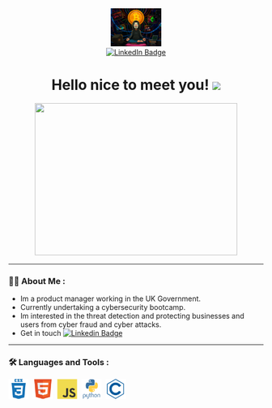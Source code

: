
<div id="header" align="center">
  <img src="https://github.com/shahidk550/literate-adventure/blob/main/meditating%20cyber.gif" width="100"/>
</div>

<div id="badges" align="center">
  <a href="your-linkedin-URL">
    <img src="https://img.shields.io/badge/LinkedIn-blue?style=for-the-badge&logo=linkedin&logoColor=white" alt="LinkedIn Badge"/>
  </a>
</div>  

<h1 align="center">
  Hello nice to meet you!
  <img src="https://media.giphy.com/media/hvRJCLFzcasrR4ia7z/giphy.gif" width="30px"/>
</h1>

<div align="center">
<img src="https://github.com/shahidk550/literate-adventure/blob/main/giphy.webp" width="400px" height="300px">
</div>

--------------------------------------------------------------------------------------------------------------------------------
### 👨‍💻 About Me :
  - Im a product manager working in the UK Government.
  - Currently undertaking a cybersecurity bootcamp.
  - Im interested in the threat detection and protecting businesses and users from cyber fraud and cyber attacks.
  - Get in touch [![Linkedin Badge](https://img.shields.io/badge/-Shahid-blue?style=flat&logo=Linkedin&logoColor=white)](https://www.linkedin.com/in/shahid-khan-44822b249/)

---
### :hammer_and_wrench: Languages and Tools :
     
<div>   
<img src="https://github.com/devicons/devicon/blob/master/icons/css3/css3-plain-wordmark.svg"  title="CSS3" alt="CSS" width="40" height="40"/>&nbsp;
  <img src="https://github.com/devicons/devicon/blob/master/icons/html5/html5-original.svg" title="HTML5" alt="HTML" width="40" height="40"/>&nbsp;
  <img src="https://github.com/devicons/devicon/blob/master/icons/javascript/javascript-original.svg" title="JavaScript" alt="JavaScript" width="40" height="40"/>&nbsp;
  <img src="https://github.com/devicons/devicon/blob/master/icons/python/python-original-wordmark.svg" title="python" alt="Python" width="40" height="40"/>&nbsp;
  <img src="https://github.com/devicons/devicon/blob/master/icons/c/c-line.svg" title="C" alt="C" width="40" height="40"/>&nbsp;

</div>
